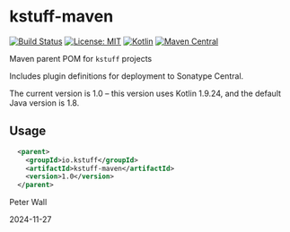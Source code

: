 # kstuff-maven

[![Build Status](https://github.com/pwall567/kstuff-maven/actions/workflows/deploy.yml/badge.svg)](https://github.com/pwall567/kstuff-maven/actions/workflows/deploy.yml)
[![License: MIT](https://img.shields.io/badge/License-MIT-yellow.svg)](https://opensource.org/licenses/MIT)
[![Kotlin](https://img.shields.io/static/v1?label=Kotlin&message=v1.9.24&color=7f52ff&logo=kotlin&logoColor=7f52ff)](https://github.com/JetBrains/kotlin/releases/tag/v1.9.24)
[![Maven Central](https://img.shields.io/maven-central/v/io.kstuff/kstuff-maven?label=Maven%20Central)](https://search.maven.org/search?q=g:%22io.kstuff%22%20AND%20a:%22kstuff-maven%22)

Maven parent POM for `kstuff` projects

Includes plugin definitions for deployment to Sonatype Central.

The current version is 1.0 &ndash; this version uses Kotlin 1.9.24, and the default Java version is 1.8.

## Usage

```xml
  <parent>
    <groupId>io.kstuff</groupId>
    <artifactId>kstuff-maven</artifactId>
    <version>1.0</version>
  </parent>
```

Peter Wall

2024-11-27
